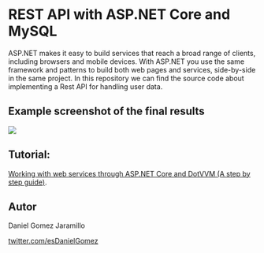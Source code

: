 # REST API with ASP.NET Core and MySQL

ASP.NET makes it easy to build services that reach a broad range of clients, including browsers and mobile devices. With ASP.NET you use the same framework and patterns to build both web pages and services, side-by-side in the same project. In this repository we can find the source code about implementing a Rest API for handling user data.

## Example screenshot of the final results 

![](https://res.cloudinary.com/practicaldev/image/fetch/s--KK3vhzfV--/c_limit%2Cf_auto%2Cfl_progressive%2Cq_auto%2Cw_880/https://dev-to-uploads.s3.amazonaws.com/i/up8i0qz3ghvplbkxl2qb.png)

## Tutorial:

[Working with web services through ASP.NET Core and DotVVM (A step by step guide)](https://dev.to/dotvvm/working-with-web-services-through-asp-net-core-and-dotvvm-a-step-by-step-guide-2le).

## Autor

Daniel Gomez Jaramillo

[twitter.com/esDanielGomez](https://twitter.com/esDanielGomez)
